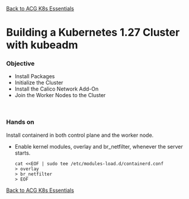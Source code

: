 [Back to ACG K8s Essentials](../main.md)

# Building a Kubernetes 1.27 Cluster with kubeadm

### Objective
- Install Packages
- Initialize the Cluster
- Install the Calico Network Add-On
- Join the Worker Nodes to the Cluster

<br>

### Hands on
Install containerd in both control plane and the worker node.
- Enable kernel modules, overlay and br_netfilter, whenever the server starts.
  ```
  cat <<EOF | sudo tee /etc/modules-load.d/containerd.conf
  > overlay
  > br_netfilter
  > EOF
  ```


[Back to ACG K8s Essentials](../main.md)